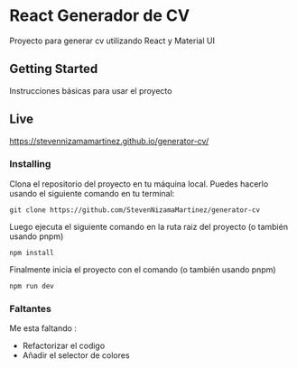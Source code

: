 # React Generador de CV

Proyecto para generar cv utilizando React y Material UI

## Getting Started

Instrucciones básicas para usar el proyecto

## Live

https://stevennizamamartinez.github.io/generator-cv/

### Installing

Clona el repositorio del proyecto en tu máquina local. Puedes hacerlo usando el siguiente comando en tu terminal:

```
git clone https://github.com/StevenNizamaMartinez/generator-cv
```

Luego ejecuta el siguiente comando en la ruta raiz del proyecto (o también usando pnpm)

```
npm install
```

Finalmente inicia el proyecto con el comando (o también usando pnpm)

```
npm run dev
```

### Faltantes

Me esta faltando : 
 - Refactorizar el codigo
 - Añadir el selector de colores
